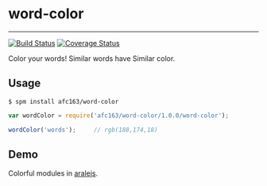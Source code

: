 # word-color

---

[![Build Status](https://secure.travis-ci.org/afc163/word-color.png)](https://travis-ci.org/afc163/word-color)
[![Coverage Status](https://coveralls.io/repos/afc163/word-color/badge.png?branch=master)](https://coveralls.io/r/afc163/word-color)

Color your words! Similar words have Similar color.

## Usage

```
$ spm install afc163/word-color
```

```js
var wordColor = require('afc163/word-color/1.0.0/word-color');

wordColor('words');     // rgb(188,174,18)
```

## Demo

Colorful modules in [aralejs](http://aralejs.org).
